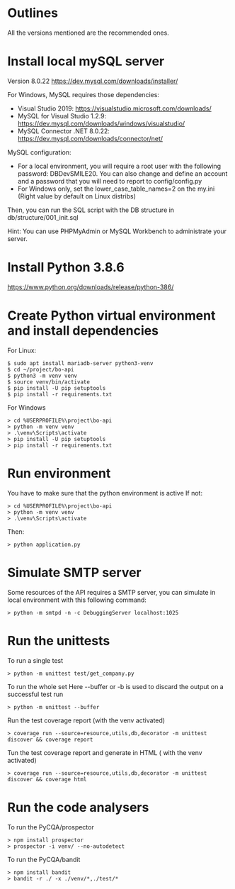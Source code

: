 # Outlines

All the versions mentioned are the recommended ones.

# Install local mySQL server

Version 8.0.22
https://dev.mysql.com/downloads/installer/

For Windows, MySQL requires those dependencies:
- Visual Studio 2019: https://visualstudio.microsoft.com/downloads/
- MySQL for Visual Studio 1.2.9: https://dev.mysql.com/downloads/windows/visualstudio/
- MySQL Connector .NET 8.0.22: https://dev.mysql.com/downloads/connector/net/

MySQL configuration:
- For a local environment, you will require a root user with the following password: DBDevSMILE20. You can also change and define an account and a password that you will need to report to config/config.py
- For Windows only, set the lower_case_table_names=2 on the my.ini (Right value by default on Linux distribs)

Then, you can run the SQL script with the DB structure in db/structure/001_init.sql

Hint: You can use PHPMyAdmin or MySQL Workbench to administrate your server.

# Install Python 3.8.6

https://www.python.org/downloads/release/python-386/

# Create Python virtual environment and install dependencies

For Linux:
```
$ sudo apt install mariadb-server python3-venv
$ cd ~/project/bo-api
$ python3 -m venv venv
$ source venv/bin/activate
$ pip install -U pip setuptools
$ pip install -r requirements.txt
```

For Windows
```
> cd %USERPROFILE%\project\bo-api
> python -m venv venv
> .\venv\Scripts\activate
> pip install -U pip setuptools
> pip install -r requirements.txt
```

# Run environment

You have to make sure that the python environment is active
If not:
```
> cd %USERPROFILE%\project\bo-api
> python -m venv venv
> .\venv\Scripts\activate
```

Then:
```
> python application.py
```

# Simulate SMTP server

Some resources of the API requires a SMTP server, you can simulate in local environment with this following command:
```
> python -m smtpd -n -c DebuggingServer localhost:1025
```

# Run the unittests

To run a single test
```
> python -m unittest test/get_company.py
```

To run the whole set
Here --buffer or -b is used to discard the output on a successful test run
```
> python -m unittest --buffer
```

Run the test coverage report (with the venv activated)
```
> coverage run --source=resource,utils,db,decorator -m unittest discover && coverage report
```

Tun the test coverage report and generate in HTML ( with the venv activated)
```
> coverage run --source=resource,utils,db,decorator -m unittest discover && coverage html
```

# Run the code analysers

To run the PyCQA/prospector 
```
> npm install prospector
> prospector -i venv/ --no-autodetect
```

To run the PyCQA/bandit 
```
> npm install bandit
> bandit -r ./ -x ./venv/*,./test/*
```
